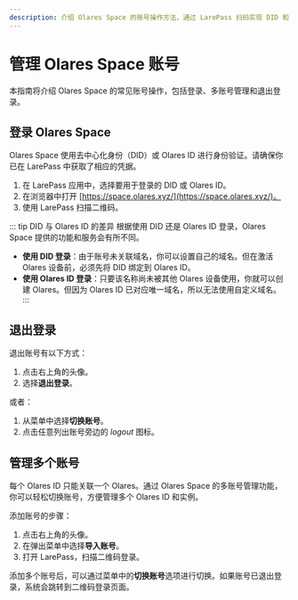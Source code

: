```yaml
---
description: 介绍 Olares Space 的账号操作方法，通过 LarePass 扫码实现 DID 和 Olares ID 登录，支持多账号导入和切换，可随时退出登录切换身份。
---
```

# 管理 Olares Space 账号

本指南将介绍 Olares Space 的常见账号操作，包括登录、多账号管理和退出登录。

## 登录 Olares Space

Olares Space 使用去中心化身份（DID）或 Olares ID 进行身份验证。请确保你已在 LarePass 中获取了相应的凭据。

1. 在 LarePass 应用中，选择要用于登录的 DID 或 Olares ID。
2. 在浏览器中打开 [https://space.olares.xyz/](https://space.olares.xyz/)。
3. 使用 LarePass 扫描二维码。

::: tip DID 与 Olares ID 的差异
根据使用 DID 还是 Olares ID 登录，Olares Space 提供的功能和服务会有所不同。
- **使用 DID 登录**：由于账号未关联域名，你可以设置自己的域名。但在激活 Olares 设备前，必须先将 DID 绑定到 Olares ID。
- **使用 Olares ID 登录**：只要该名称尚未被其他 Olares 设备使用，你就可以创建 Olares。但因为 Olares ID 已对应唯一域名，所以无法使用自定义域名。
  :::

## 退出登录

退出账号有以下方式：

1. 点击右上角的头像。
2. 选择**退出登录**。

或者：

1. 从菜单中选择**切换账号**。
2. 点击任意列出账号旁边的 <i class="material-symbols-outlined">logout</i> 图标。

## 管理多个账号

每个 Olares ID 只能关联一个 Olares。通过 Olares Space 的多账号管理功能，你可以轻松切换账号，方便管理多个 Olares ID 和实例。

添加账号的步骤：

1. 点击右上角的头像。
2. 在弹出菜单中选择**导入账号**。
3. 打开 LarePass，扫描二维码登录。

添加多个账号后，可以通过菜单中的**切换账号**选项进行切换。如果账号已退出登录，系统会跳转到二维码登录页面。
